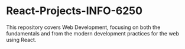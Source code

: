 # React-Projects-INFO-6250

This repository covers Web Development, focusing on both the fundamentals and from the modern development practices for the web using React.

